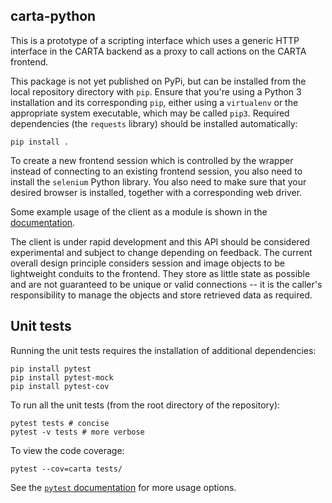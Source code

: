 carta-python
------------

This is a prototype of a scripting interface which uses a generic HTTP interface in the CARTA backend as a proxy to call actions on the CARTA frontend.

This package is not yet published on PyPi, but can be installed from the local repository directory with `pip`. Ensure that you're using a Python 3 installation and its corresponding `pip`, either using a `virtualenv` or the appropriate system executable, which may be called `pip3`. Required dependencies (the `requests` library) should be installed automatically:

    pip install .

To create a new frontend session which is controlled by the wrapper instead of connecting to an existing frontend session, you also need to install the `selenium` Python library. You also need to make sure that your desired browser is installed, together with a corresponding web driver.

Some example usage of the client as a module is shown in the [documentation](https://carta-python.readthedocs.io).

The client is under rapid development and this API should be considered experimental and subject to change depending on feedback. The current overall design principle considers session and image objects to be lightweight conduits to the frontend. They store as little state as possible and are not guaranteed to be unique or valid connections -- it is the caller's responsibility to manage the objects and store retrieved data as required.

Unit tests
----------

Running the unit tests requires the installation of additional dependencies:
```
pip install pytest
pip install pytest-mock
pip install pytest-cov
```

To run all the unit tests (from the root directory of the repository):
```
pytest tests # concise
pytest -v tests # more verbose
```

To view the code coverage:
```
pytest --cov=carta tests/
```

See the [`pytest` documentation](https://docs.pytest.org/) for more usage options.

